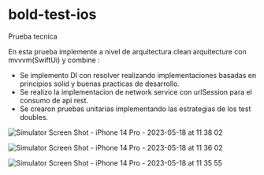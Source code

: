 # bold-test-ios

Prueba tecnica

En esta prueba implemente a nivel de arquitectura clean arquitecture con mvvvm(SwiftUi) y combine :

- Se implemento DI con resolver realizando implementaciones basadas en principios solid y buenas practicas de desarrollo.
- Se realizo la implementacion de network service con urlSession para el consumo de api rest.
- Se crearon pruebas unitarias implementando las estrategias de los test doubles.

![Simulator Screen Shot - iPhone 14 Pro - 2023-05-18 at 11 38 02](https://github.com/danielCDuarte/bold-test-ios/assets/28738659/4c2aa6c8-1dac-4833-bc57-b7dc868f8f5b)

![Simulator Screen Shot - iPhone 14 Pro - 2023-05-18 at 11 36 02](https://github.com/danielCDuarte/bold-test-ios/assets/28738659/489acfb7-85c9-4630-bccd-100267d3ece9)

![Simulator Screen Shot - iPhone 14 Pro - 2023-05-18 at 11 35 55](https://github.com/danielCDuarte/bold-test-ios/assets/28738659/7e0623d6-d387-464a-a97d-04137a0b1a85)
